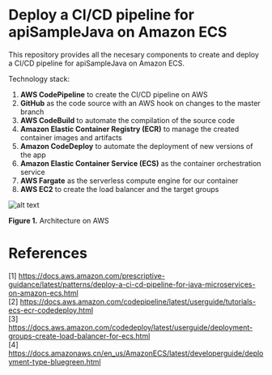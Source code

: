 # Deploy a CI/CD pipeline for apiSampleJava on Amazon ECS

This repository provides all the necesary components to create and deploy a CI/CD pipeline for apiSampleJava on Amazon ECS.

Technology stack:

1. **AWS CodePipeline** to create the CI/CD pipeline on AWS
2. **GitHub** as the code source with an AWS hook on changes to the master branch
3. **AWS CodeBuild** to automate the compilation of the source code
4. **Amazon Elastic Container Registry (ECR)** to manage the created container images and artifacts
5. **Amazon CodeDeploy** to automate the deployment of new versions of the app
6. **Amazon Elastic Container Service (ECS)** as the container orchestration service
7. **AWS Fargate** as the serverless compute engine for our container
8. **AWS EC2** to create the load balancer and the target groups

![alt text](https://docs.aws.amazon.com/prescriptive-guidance/latest/patterns/images/pattern-img/e36c214f-07b9-4fe2-8f7d-f6cfcb56b7e9/images/5d29fc5d-68f2-4400-a60b-242ef0a0a41e.png)

**Figure 1.** Architecture on AWS


# References
[1] https://docs.aws.amazon.com/prescriptive-guidance/latest/patterns/deploy-a-ci-cd-pipeline-for-java-microservices-on-amazon-ecs.html \
[2] https://docs.aws.amazon.com/codepipeline/latest/userguide/tutorials-ecs-ecr-codedeploy.html \
[3] https://docs.aws.amazon.com/codedeploy/latest/userguide/deployment-groups-create-load-balancer-for-ecs.html \
[4] https://docs.amazonaws.cn/en_us/AmazonECS/latest/developerguide/deployment-type-bluegreen.html
